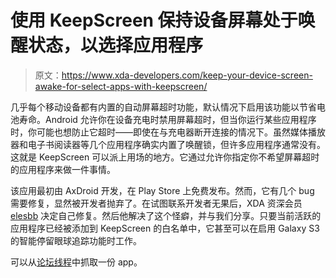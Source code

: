 # 使用 KeepScreen 保持设备屏幕处于唤醒状态，以选择应用程序

> 原文：<https://www.xda-developers.com/keep-your-device-screen-awake-for-select-apps-with-keepscreen/>

几乎每个移动设备都有内置的自动屏幕超时功能，默认情况下启用该功能以节省电池寿命。Android 允许你在设备充电时禁用屏幕超时，但当你运行某些应用程序时，你可能也想防止它超时——即使在与充电器断开连接的情况下。虽然媒体播放器和电子书阅读器等几个应用程序确实内置了唤醒锁，但许多应用程序通常没有。这就是 KeepScreen 可以派上用场的地方。它通过允许你指定你不希望屏幕超时的应用程序来做一件事情。

该应用最初由 AxDroid 开发，在 Play Store 上免费发布。然而，它有几个 bug 需要修复，显然被开发者抛弃了。在试图联系开发者无果后，XDA 资深会员 [elesbb](http://forum.xda-developers.com/member.php?u=2675647) 决定自己修复。然后他解决了这个怪癖，并与我们分享。只要当前活跃的应用程序已经被添加到 KeepScreen 的白名单中，它甚至可以在启用 Galaxy S3 的智能停留眼球追踪功能时工作。

可以从[论坛线程](http://forum.xda-developers.com/showthread.php?t=2055817)中抓取一份 app。